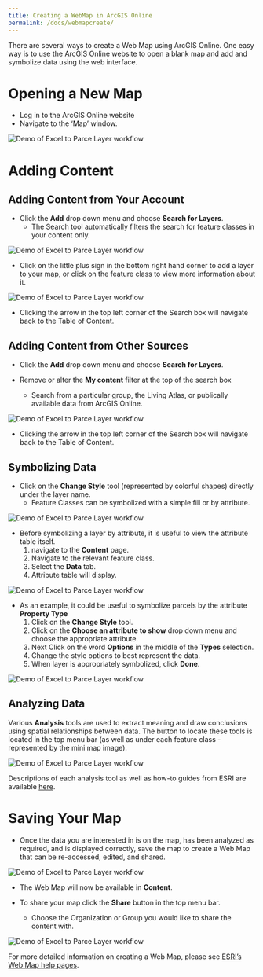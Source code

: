 ```yaml
---
title: Creating a WebMap in ArcGIS Online
permalink: /docs/webmapcreate/
--- 
```

There are several ways to create a Web Map using ArcGIS Online. One easy way is to use the ArcGIS Online website to open a blank map and add and symbolize data using the web interface.

# Opening a New Map

-  Log in to the ArcGIS Online website
-  Navigate to the ‘Map’ window.

![Demo of Excel to Parce Layer workflow]({{site.img_folder}}NavigateToMapTab.gif)

# Adding Content

## Adding Content from Your Account

-  Click the **Add** drop down menu and choose **Search for Layers**. 
    *   The Search tool automatically filters the search for feature classes in your content only. 

![Demo of Excel to Parce Layer workflow]({{site.img_folder}}AddMyContent.gif)

-  Click on the little plus sign in the bottom right hand corner to add a layer to your map, or click on the feature class to view more information about it.

![Demo of Excel to Parce Layer workflow]({{site.img_folder}}AddMyContentToWebMap.gif)

- Clicking the arrow in the top left corner of the Search box will navigate back to the Table of Content.

## Adding Content from Other Sources

-  Click the **Add** drop down menu and choose **Search for Layers**. 

-  Remove or alter the **My content** filter at the top of the search box
    *   Search from a particular group, the Living Atlas, or publically available data from ArcGIS Online.

![Demo of Excel to Parce Layer workflow]({{site.img_folder}}AddOtherContent.gif)

- Clicking the arrow in the top left corner of the Search box will navigate back to the Table of Content.

## Symbolizing Data

-  Click on the **Change Style** tool (represented by colorful shapes) directly under the layer name.
    *   Feature Classes can be symbolized with a simple fill or by attribute.

![Demo of Excel to Parce Layer workflow]({{site.img_folder}}SimpleSymbolization.gif)

-  Before symbolizing a layer by attribute, it is useful to view the attribute table itself.
    1.  navigate to the **Content** page.
    2.  Navigate to the relevant feature class.
    3.  Select the **Data** tab.
    4.  Attribute table will display.

![Demo of Excel to Parce Layer workflow]({{site.img_folder}}ComparingPINFields.gif)

-   As an example, it could be useful to symbolize parcels by the attribute **Property Type**
    1.  Click on the **Change Style** tool.
    2.  Click on the **Choose an attribute to show** drop down menu and choose the appropriate attribute.
    3.  Next Click on the word **Options** in the middle of the **Types** selection.
    4.  Change the style options to best represent the data.
    5.  When layer is appropriately symbolized, click **Done**.

![Demo of Excel to Parce Layer workflow]({{site.img_folder}}CategoricalSymbolization.gif)

## Analyzing Data

Various **Analysis** tools are used to extract meaning and draw conclusions using spatial relationships between data. The button to locate these tools is located in the top menu bar (as well as under each feature class - represented by the mini map image).

![Demo of Excel to Parce Layer workflow]({{site.img_folder}}AnalysisTools.gif)

Descriptions of each analysis tool as well as how-to guides from ESRI are available [here](http://doc.arcgis.com/en/arcgis-online/analyze/perform-analysis.htm).

# Saving Your Map

-   Once the data you are interested in is on the map, has been analyzed as required, and is displayed correctly, save the map to create a Web Map that can be re-accessed, edited, and shared. 

![Demo of Excel to Parce Layer workflow]({{site.img_folder}}SaveWebMap.gif)

-   The Web Map will now be available in **Content**.

-   To share your map click the **Share** button in the top menu bar.
    *   Choose the Organization or Group you would like to share the content with.

![Demo of Excel to Parce Layer workflow]({{site.img_folder}}ShareWebMap.gif)

For more detailed information on creating a Web Map, please see [ESRI’s Web Map help pages](https://doc.arcgis.com/en/arcgis-online/get-started/get-started-with-maps.htm).
